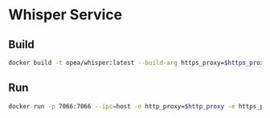 
# Whisper Service 
## Build
```bash
docker build -t opea/whisper:latest --build-arg https_proxy=$https_proxy --build-arg http_proxy=$http_proxy -f comps/asr/whisper/dependency/Dockerfile .
```
## Run 
```bash
docker run -p 7066:7066 --ipc=host -e http_proxy=$http_proxy -e https_proxy=$https_proxy opea/whisper:latest
```











